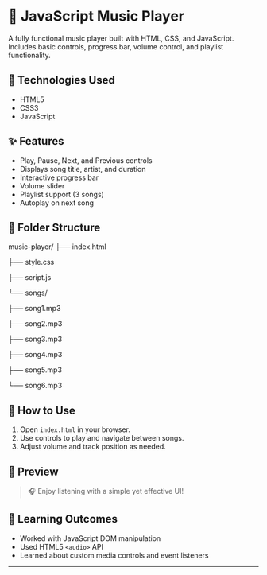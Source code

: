 # 🎵 JavaScript Music Player

A fully functional music player built with HTML, CSS, and JavaScript. Includes basic controls, progress bar, volume control, and playlist functionality.

## 🔧 Technologies Used
- HTML5
- CSS3
- JavaScript

## ✨ Features
- Play, Pause, Next, and Previous controls
- Displays song title, artist, and duration
- Interactive progress bar
- Volume slider
- Playlist support (3 songs)
- Autoplay on next song

## 📂 Folder Structure
music-player/
├── index.html

├── style.css

├── script.js

└── songs/

├── song1.mp3

├── song2.mp3

├── song3.mp3

├── song4.mp3

├── song5.mp3

└── song6.mp3

## 🎯 How to Use
1. Open `index.html` in your browser.
2. Use controls to play and navigate between songs.
3. Adjust volume and track position as needed.

## 📸 Preview

> 🎧 Enjoy listening with a simple yet effective UI!

## 🧠 Learning Outcomes
- Worked with JavaScript DOM manipulation
- Used HTML5 `<audio>` API
- Learned about custom media controls and event listeners

---




